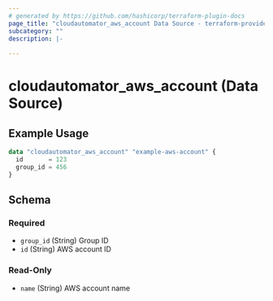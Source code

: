 ```yaml
---
# generated by https://github.com/hashicorp/terraform-plugin-docs
page_title: "cloudautomator_aws_account Data Source - terraform-provider-cloudautomator"
subcategory: ""
description: |-
  
---
```


# cloudautomator_aws_account (Data Source)



## Example Usage

```terraform
data "cloudautomator_aws_account" "example-aws-account" {
  id       = 123
  group_id = 456
}
```

<!-- schema generated by tfplugindocs -->
## Schema

### Required

- `group_id` (String) Group ID
- `id` (String) AWS account ID

### Read-Only

- `name` (String) AWS account name


